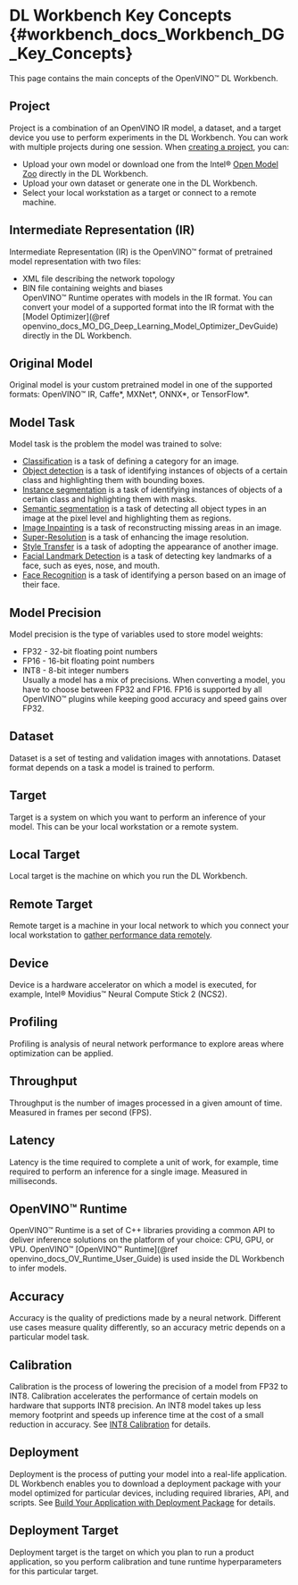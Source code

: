 # DL Workbench Key Concepts {#workbench_docs_Workbench_DG_Key_Concepts}

This page contains the main concepts of the OpenVINO™ DL Workbench.

## Project

Project is a combination of an OpenVINO IR model, a dataset, and a target device you use to perform
experiments in the DL Workbench. You can work with multiple projects during one session. When [creating a project](Work_with_Models_and_Sample_Datasets.md), you can:
  * Upload your own model or download one from the Intel® [Open Model Zoo](omz_models_group_intel)  directly in the DL Workbench.
  * Upload your own dataset or generate one in the DL Workbench.
  * Select your local workstation as a target or connect to a remote machine.   

## Intermediate Representation (IR)

Intermediate Representation (IR) is the OpenVINO™ format of pretrained model representation with two files: 
  * XML file describing the network topology
  * BIN file containing weights and biases  
OpenVINO™ Runtime operates with models in the IR format. You can convert your model of a supported format into the IR format with the [Model Optimizer](@ref openvino_docs_MO_DG_Deep_Learning_Model_Optimizer_DevGuide) directly in the DL Workbench. 

## Original Model

Original model is your custom pretrained model in one of the supported formats: OpenVINO™ IR, Caffe\*, MXNet\*, ONNX\*, or TensorFlow\*.

## Model Task

Model task is the problem the model was trained to solve:
  * [Classification](https://paperswithcode.com/task/image-classification) is a task of defining a category for an image.
  * [Object detection](https://machinelearningmastery.com/object-recognition-with-deep-learning/) is a task of identifying instances of objects of a certain class and highlighting them with bounding boxes.
  * [Instance segmentation](https://paperswithcode.com/task/instance-segmentation) is a task of identifying instances of objects of a certain class and highlighting them with masks.
  * [Semantic segmentation](https://paperswithcode.com/task/semantic-segmentation) is a task of detecting all object types in an image at the pixel level and highlighting them as regions.
  * [Image Inpainting](https://paperswithcode.com/task/image-inpainting) is a task of reconstructing missing areas in an image.
  * [Super-Resolution](https://paperswithcode.com/task/super-resolution) is a task of enhancing the image resolution.
  * [Style Transfer](https://paperswithcode.com/task/style-transfer) is a task of adopting the appearance of another image. 
  * [Facial Landmark Detection](https://paperswithcode.com/task/facial-landmark-detection) is a task of detecting key landmarks of a face, such as eyes, nose, and mouth.
  * [Face Recognition](https://paperswithcode.com/task/face-recognition) is a task of identifying a person based on an image of their face.

## Model Precision

Model precision is the type of variables used to store model weights: 
  * FP32 - 32-bit floating point numbers
  * FP16 - 16-bit floating point numbers
  * INT8 - 8-bit integer numbers  
Usually a model has a mix of precisions. When converting a model, you have to choose between FP32 and FP16. FP16 is supported by all OpenVINO™ plugins while keeping good accuracy and speed gains over FP32.

## Dataset

Dataset is a set of testing and validation images with annotations. Dataset format depends on a task a model is trained to perform.

## Target

Target is a system on which you want to perform an inference of your model. This can be your local workstation or a remote system.

## Local Target

Local target is the machine on which you run the DL Workbench.

## Remote Target

Remote target is a machine in your local network to which you connect your local workstation to [gather performance data remotely](Remote_Profiling.md).

## Device

Device is a hardware accelerator on which a model is executed, for example, Intel® Movidius™ Neural Compute Stick 2 (NCS2).

## Profiling

Profiling is analysis of neural network performance to explore areas where optimization can be applied.

## Throughput

Throughput is the number of images processed in a given amount of time. Measured in frames per second (FPS).

## Latency

Latency is the time required to complete a unit of work, for example, time required to perform an inference for a single image. Measured in milliseconds.

## OpenVINO™ Runtime

OpenVINO™ Runtime is a set of C++ libraries providing a common API to deliver inference solutions on the platform of your choice: CPU, GPU, or VPU. OpenVINO™ [OpenVINO™ Runtime](@ref openvino_docs_OV_Runtime_User_Guide) is used inside the DL Workbench to infer models.

## Accuracy

Accuracy is the quality of predictions made by a neural network. Different use cases measure quality differently, so an accuracy metric depends on a particular model task.

## Calibration

Calibration is the process of lowering the precision of a model from FP32 to INT8. Calibration accelerates the performance of certain models on hardware that supports INT8 precision. An INT8 model takes up less memory footprint and speeds up inference time at the cost of a small reduction in accuracy. See [INT8 Calibration](Int-8_Quantization.md) for details.

## Deployment

Deployment is the process of putting your model into a real-life application. DL Workbench enables you to download a deployment package with your model optimized for particular devices, including required libraries, API, and scripts. See [Build Your Application with Deployment Package](Deployment_Package.md) for details. 

## Deployment Target

Deployment target is the target on which you plan to run a product application, so you perform calibration and tune runtime hyperparameters for this particular target.